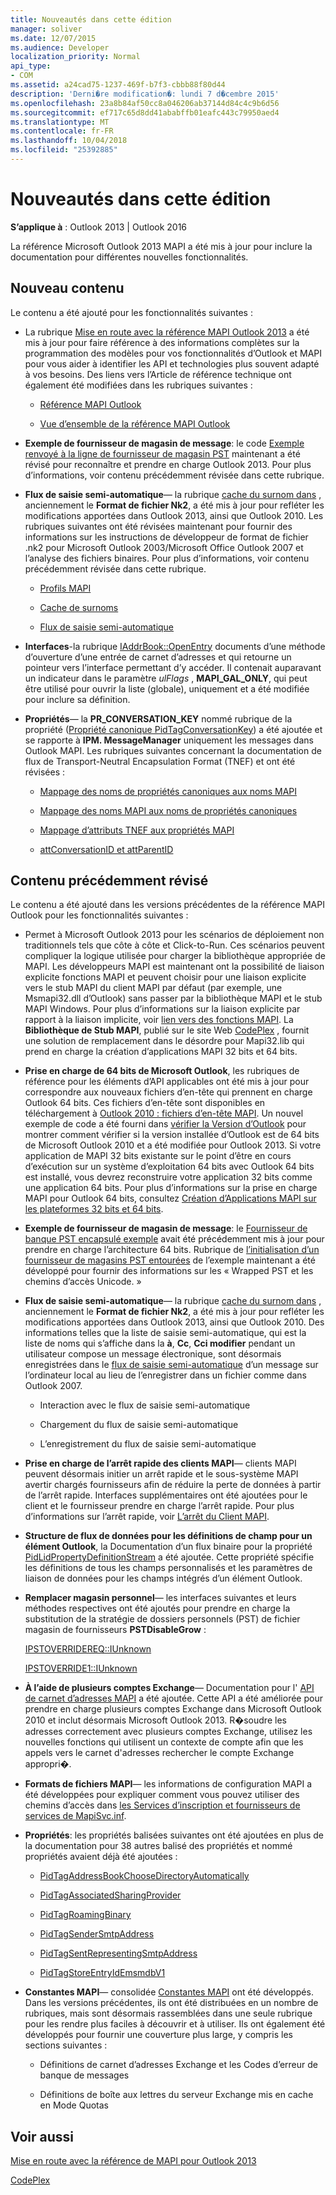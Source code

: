 ```yaml
---
title: Nouveautés dans cette édition
manager: soliver
ms.date: 12/07/2015
ms.audience: Developer
localization_priority: Normal
api_type:
- COM
ms.assetid: a24cad75-1237-469f-b7f3-cbbb88f80d44
description: 'Derni�re modification�: lundi 7 d�cembre 2015'
ms.openlocfilehash: 23a8b84af50cc8a046206ab37144d84c4c9b6d56
ms.sourcegitcommit: ef717c65d8dd41ababffb01eafc443c79950aed4
ms.translationtype: MT
ms.contentlocale: fr-FR
ms.lasthandoff: 10/04/2018
ms.locfileid: "25392885"
---
```

# <a name="whats-new-in-this-edition"></a>Nouveautés dans cette édition

 
  
**S’applique à** : Outlook 2013 | Outlook 2016 
  
La référence Microsoft Outlook 2013 MAPI a été mis à jour pour inclure la documentation pour différentes nouvelles fonctionnalités. 
  
## <a name="new-content"></a>Nouveau contenu

Le contenu a été ajouté pour les fonctionnalités suivantes :
  
- La rubrique [Mise en route avec la référence MAPI Outlook 2013](getting-started-with-the-outlook-mapi-reference.md) a été mis à jour pour faire référence à des informations complètes sur la programmation des modèles pour vos fonctionnalités d’Outlook et MAPI pour vous aider à identifier les API et technologies plus souvent adapté à vos besoins. Des liens vers l’Article de référence technique ont également été modifiées dans les rubriques suivantes : 
    
  - [Référence MAPI Outlook](outlook-mapi-reference.md)
    
  - [Vue d’ensemble de la référence MAPI Outlook](outlook-mapi-reference-overview.md)
    
- **Exemple de fournisseur de magasin de message**: le code [Exemple renvoyé à la ligne de fournisseur de magasin PST](message-store-provider-sample.md) maintenant a été révisé pour reconnaître et prendre en charge Outlook 2013. Pour plus d’informations, voir contenu précédemment révisée dans cette rubrique. 
    
- **Flux de saisie semi-automatique**— la rubrique [cache du surnom dans](nickname-cache.md) , anciennement le **Format de fichier Nk2**, a été mis à jour pour refléter les modifications apportées dans Outlook 2013, ainsi que Outlook 2010. Les rubriques suivantes ont été révisées maintenant pour fournir des informations sur les instructions de développeur de format de fichier .nk2 pour Microsoft Outlook 2003/Microsoft Office Outlook 2007 et l’analyse des fichiers binaires. Pour plus d’informations, voir contenu précédemment révisée dans cette rubrique.
    
  - [Profils MAPI](mapi-profiles.md)
    
  - [Cache de surnoms](nickname-cache.md)
    
  - [Flux de saisie semi-automatique](autocomplete-stream.md)
    
- **Interfaces**-la rubrique [IAddrBook::OpenEntry](iaddrbook-openentry.md) documents d’une méthode d’ouverture d’une entrée de carnet d’adresses et qui retourne un pointeur vers l’interface permettant d’y accéder. Il contenait auparavant un indicateur dans le paramètre *ulFlags* , **MAPI_GAL_ONLY**, qui peut être utilisé pour ouvrir la liste (globale), uniquement et a été modifiée pour inclure sa définition.
    
- **Propriétés**— la **PR_CONVERSATION_KEY** nommé rubrique de la propriété ([Propriété canonique PidTagConversationKey](pidtagconversationkey-canonical-property.md)) a été ajoutée et se rapporte à **IPM. MessageManager** uniquement les messages dans Outlook MAPI. Les rubriques suivantes concernant la documentation de flux de Transport-Neutral Encapsulation Format (TNEF) et ont été révisées : 
    
  - [Mappage des noms de propriétés canoniques aux noms MAPI](mapping-canonical-property-names-to-mapi-names.md)
    
  - [Mappage des noms MAPI aux noms de propriétés canoniques](mapping-mapi-names-to-canonical-property-names.md)
    
  - [Mappage d’attributs TNEF aux propriétés MAPI](mapping-of-tnef-attributes-to-mapi-properties.md)
    
  - [attConversationID et attParentID](attconversationid-and-attparentid.md)
    
## <a name="previously-revised-content"></a>Contenu précédemment révisé

Le contenu a été ajouté dans les versions précédentes de la référence MAPI Outlook pour les fonctionnalités suivantes :
  
- Permet à Microsoft Outlook 2013 pour les scénarios de déploiement non traditionnels tels que côte à côte et Click-to-Run. Ces scénarios peuvent compliquer la logique utilisée pour charger la bibliothèque appropriée de MAPI. Les développeurs MAPI est maintenant ont la possibilité de liaison explicite fonctions MAPI et peuvent choisir pour une liaison explicite vers le stub MAPI du client MAPI par défaut (par exemple, une Msmapi32.dll d’Outlook) sans passer par la bibliothèque MAPI et le stub MAPI Windows. Pour plus d’informations sur la liaison explicite par rapport à la liaison implicite, voir [lien vers des fonctions MAPI](how-to-link-to-mapi-functions.md). La **Bibliothèque de Stub MAPI**, publié sur le site Web [CodePlex](https://mapistublibrary.codeplex.com/) , fournit une solution de remplacement dans le désordre pour Mapi32.lib qui prend en charge la création d’applications MAPI 32 bits et 64 bits. 
    
- **Prise en charge de 64 bits de Microsoft Outlook**, les rubriques de référence pour les éléments d’API applicables ont été mis à jour pour correspondre aux nouveaux fichiers d’en-tête qui prennent en charge Outlook 64 bits. Ces fichiers d’en-tête sont disponibles en téléchargement à [Outlook 2010 : fichiers d’en-tête MAPI](https://www.microsoft.com/downloads/details.aspx?FamilyID=f8d01fc8-f7b5-4228-baa3-817488a66db1). Un nouvel exemple de code a été fourni dans [vérifier la Version d’Outlook](how-to-check-the-version-of-outlook.md) pour montrer comment vérifier si la version installée d’Outlook est de 64 bits de Microsoft Outlook 2010 et a été modifiée pour Outlook 2013. Si votre application de MAPI 32 bits existante sur le point d’être en cours d’exécution sur un système d’exploitation 64 bits avec Outlook 64 bits est installé, vous devrez reconstruire votre application 32 bits comme une application 64 bits. Pour plus d’informations sur la prise en charge MAPI pour Outlook 64 bits, consultez [Création d’Applications MAPI sur les plateformes 32 bits et 64 bits](building-mapi-applications-on-32-bit-and-64-bit-platforms.md).
    
- **Exemple de fournisseur de magasin de message**: le [Fournisseur de banque PST encapsulé exemple](message-store-provider-sample.md) avait été précédemment mis à jour pour prendre en charge l’architecture 64 bits. Rubrique de [l’initialisation d’un fournisseur de magasins PST entourées](initializing-a-wrapped-pst-store-provider.md) de l’exemple maintenant a été développé pour fournir des informations sur les « Wrapped PST et les chemins d’accès Unicode. » 
    
- **Flux de saisie semi-automatique**— la rubrique [cache du surnom dans](nickname-cache.md) , anciennement le **Format de fichier Nk2**, a été mis à jour pour refléter les modifications apportées dans Outlook 2013, ainsi que Outlook 2010. Des informations telles que la liste de saisie semi-automatique, qui est la liste de noms qui s’affiche dans la **à**, **Cc**, **Cci modifier** pendant un utilisateur compose un message électronique, sont désormais enregistrées dans le [flux de saisie semi-automatique](autocomplete-stream.md) d’un message sur l’ordinateur local au lieu de l’enregistrer dans un fichier comme dans Outlook 2007. 
    
  - Interaction avec le flux de saisie semi-automatique
    
  - Chargement du flux de saisie semi-automatique
    
  - L’enregistrement du flux de saisie semi-automatique
    
- **Prise en charge de l’arrêt rapide des clients MAPI**— clients MAPI peuvent désormais initier un arrêt rapide et le sous-système MAPI avertir chargés fournisseurs afin de réduire la perte de données à partir de l’arrêt rapide. Interfaces supplémentaires ont été ajoutées pour le client et le fournisseur prendre en charge l’arrêt rapide. Pour plus d’informations sur l’arrêt rapide, voir [L’arrêt du Client MAPI](client-shutdown-in-mapi.md).
    
- **Structure de flux de données pour les définitions de champ pour un élément Outlook**, la Documentation d’un flux binaire pour la propriété [PidLidPropertyDefinitionStream](pidlidpropertydefinitionstream-canonical-property.md) a été ajoutée. Cette propriété spécifie les définitions de tous les champs personnalisés et les paramètres de liaison de données pour les champs intégrés d’un élément Outlook. 
    
- **Remplacer magasin personnel**— les interfaces suivantes et leurs méthodes respectives ont été ajoutés pour prendre en charge la substitution de la stratégie de dossiers personnels (PST) de fichier magasin de fournisseurs **PSTDisableGrow** : 
    
    [IPSTOVERRIDEREQ::IUnknown](ipstoverridereqiunknown.md)
    
    [IPSTOVERRIDE1::IUnknown](ipstoverride1iunknown.md)
    
- **À l’aide de plusieurs comptes Exchange**— Documentation pour l' [API de carnet d’adresses MAPI](using-multiple-exchange-accounts.md) a été ajoutée. Cette API a été améliorée pour prendre en charge plusieurs comptes Exchange dans Microsoft Outlook 2010 et inclut désormais Microsoft Outlook 2013. R�soudre les adresses correctement avec plusieurs comptes Exchange, utilisez les nouvelles fonctions qui utilisent un contexte de compte afin que les appels vers le carnet d'adresses rechercher le compte Exchange appropri�. 
    
- **Formats de fichiers MAPI**— les informations de configuration MAPI a été développées pour expliquer comment vous pouvez utiliser des chemins d’accès dans [les Services d’inscription et fournisseurs de services de MapiSvc.inf](registering-services-and-service-providers-in-mapisvc-inf.md).
    
- **Propriétés**: les propriétés balisées suivantes ont été ajoutées en plus de la documentation pour 38 autres balisé des propriétés et nommé propriétés avaient déjà été ajoutées :
    
  - [PidTagAddressBookChooseDirectoryAutomatically](pidtagaddressbookchoosedirectoryautomatically-canonical-property.md)
    
  - [PidTagAssociatedSharingProvider](pidtagassociatedsharingprovider-canonical-property.md)
    
  - [PidTagRoamingBinary](pidtagroamingbinary-canonical-property.md)
    
  - [PidTagSenderSmtpAddress](pidtagsendersmtpaddress-canonical-property.md)
    
  - [PidTagSentRepresentingSmtpAddress](pidtagsentrepresentingsmtpaddress-canonical-property.md)
    
  - [PidTagStoreEntryIdEmsmdbV1](pidtagstoreentryidemsmdbv1-canonical-property.md)
    
- **Constantes MAPI**— consolidée [Constantes MAPI](mapi-constants.md) ont été développés. Dans les versions précédentes, ils ont été distribuées en un nombre de rubriques, mais sont désormais rassemblées dans une seule rubrique pour les rendre plus faciles à découvrir et à utiliser. Ils ont également été développés pour fournir une couverture plus large, y compris les sections suivantes : 
    
  - Définitions de carnet d’adresses Exchange et les Codes d’erreur de banque de messages
    
  - Définitions de boîte aux lettres du serveur Exchange mis en cache en Mode Quotas
    
## <a name="see-also"></a>Voir aussi



[Mise en route avec la référence de MAPI pour Outlook 2013](getting-started-with-the-outlook-mapi-reference.md)
  
[CodePlex](https://mapistublibrary.codeplex.com/)

